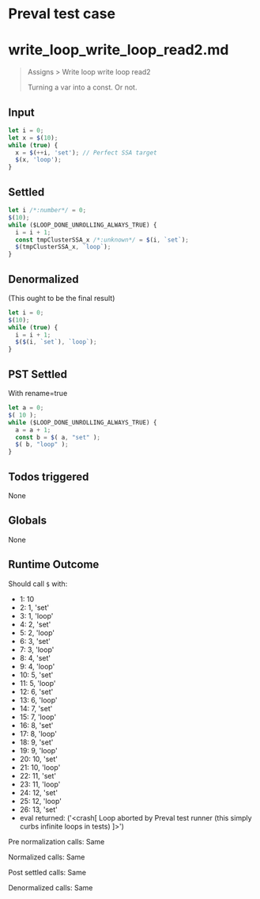 # Preval test case

# write_loop_write_loop_read2.md

> Assigns > Write loop write loop read2
>
> Turning a var into a const. Or not.

## Input

`````js filename=intro
let i = 0;
let x = $(10);
while (true) {
  x = $(++i, 'set'); // Perfect SSA target
  $(x, 'loop');
}
`````


## Settled


`````js filename=intro
let i /*:number*/ = 0;
$(10);
while ($LOOP_DONE_UNROLLING_ALWAYS_TRUE) {
  i = i + 1;
  const tmpClusterSSA_x /*:unknown*/ = $(i, `set`);
  $(tmpClusterSSA_x, `loop`);
}
`````


## Denormalized
(This ought to be the final result)

`````js filename=intro
let i = 0;
$(10);
while (true) {
  i = i + 1;
  $($(i, `set`), `loop`);
}
`````


## PST Settled
With rename=true

`````js filename=intro
let a = 0;
$( 10 );
while ($LOOP_DONE_UNROLLING_ALWAYS_TRUE) {
  a = a + 1;
  const b = $( a, "set" );
  $( b, "loop" );
}
`````


## Todos triggered


None


## Globals


None


## Runtime Outcome


Should call `$` with:
 - 1: 10
 - 2: 1, 'set'
 - 3: 1, 'loop'
 - 4: 2, 'set'
 - 5: 2, 'loop'
 - 6: 3, 'set'
 - 7: 3, 'loop'
 - 8: 4, 'set'
 - 9: 4, 'loop'
 - 10: 5, 'set'
 - 11: 5, 'loop'
 - 12: 6, 'set'
 - 13: 6, 'loop'
 - 14: 7, 'set'
 - 15: 7, 'loop'
 - 16: 8, 'set'
 - 17: 8, 'loop'
 - 18: 9, 'set'
 - 19: 9, 'loop'
 - 20: 10, 'set'
 - 21: 10, 'loop'
 - 22: 11, 'set'
 - 23: 11, 'loop'
 - 24: 12, 'set'
 - 25: 12, 'loop'
 - 26: 13, 'set'
 - eval returned: ('<crash[ Loop aborted by Preval test runner (this simply curbs infinite loops in tests) ]>')

Pre normalization calls: Same

Normalized calls: Same

Post settled calls: Same

Denormalized calls: Same
